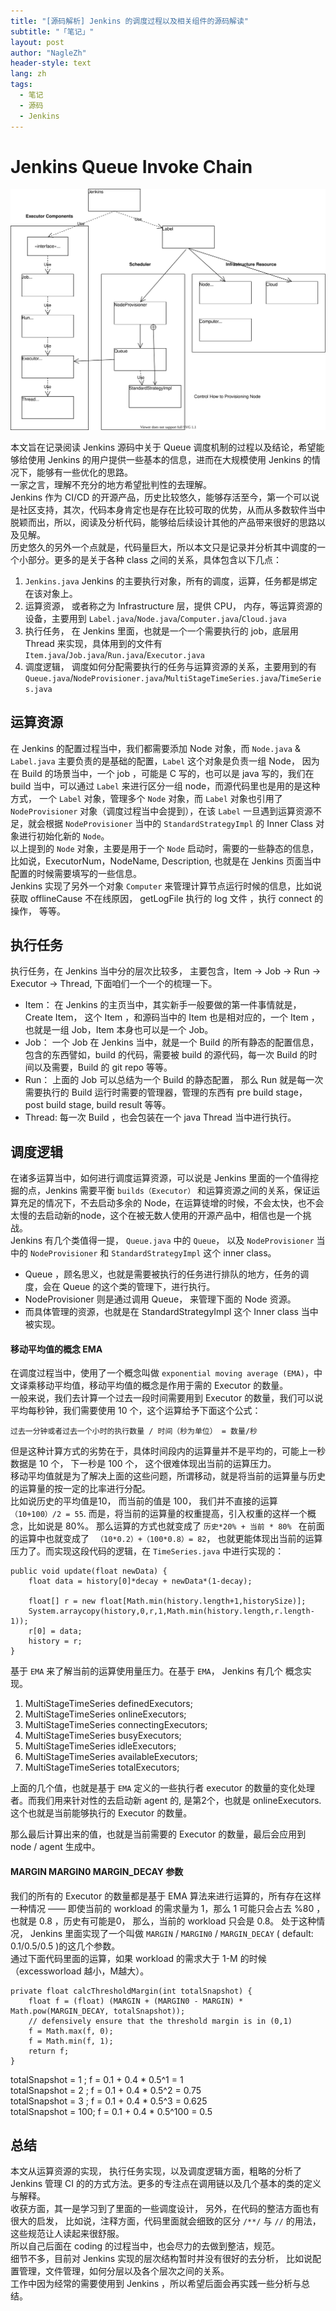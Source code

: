 ```yaml
---
title: "[源码解析] Jenkins 的调度过程以及相关组件的源码解读"
subtitle: "「笔记」"
layout: post
author: "NagleZh"
header-style: text
lang: zh
tags:
  - 笔记
  - 源码
  - Jenkins
---
```


# Jenkins Queue Invoke Chain
![Arch Image](https://raw.githubusercontent.com/NagleZhang/NagleZhang.github.io/blog/_posts/images/JenkinsQueue.svg)

本文旨在记录阅读 Jenkins 源码中关于 Queue 调度机制的过程以及结论，希望能够给使用 Jenkins 的用户提供一些基本的信息，进而在大规模使用 Jenkins 的情况下，能够有一些优化的思路。  
一家之言，理解不充分的地方希望批判性的去理解。  
Jenkins 作为 CI/CD 的开源产品，历史比较悠久，能够存活至今，第一个可以说是社区支持，其次，代码本身肯定也是存在比较可取的优势，从而从多数软件当中脱颖而出，所以，阅读及分析代码，能够给后续设计其他的产品带来很好的思路以及见解。  
历史悠久的另外一个点就是，代码量巨大，所以本文只是记录并分析其中调度的一个小部分。更多的是关于各种 class 之间的关系，具体包含以下几点：  

  1. `Jenkins.java` Jenkins 的主要执行对象，所有的调度，运算，任务都是绑定在该对象上。
  2. 运算资源， 或者称之为 Infrastructure 层，提供 CPU， 内存，等运算资源的设备，主要用到 `Label.java`/`Node.java`/`Computer.java`/`Cloud.java`
  3. 执行任务， 在 Jenkins 里面，也就是一个一个需要执行的 job，底层用 Thread 来实现，具体用到的文件有 `Item.java`/`Job.java`/`Run.java`/`Executor.java`
  4. 调度逻辑， 调度如何分配需要执行的任务与运算资源的关系，主要用到的有 `Queue.java`/`NodeProvisioner.java`/`MultiStageTimeSeries.java`/`TimeSeries.java`

## 运算资源
在 Jenkins 的配置过程当中，我们都需要添加 Node 对象，而 `Node.java` & `Label.java` 主要负责的是基础的配置，`Label` 这个对象是负责一组 Node， 因为在 Build 的场景当中，一个 job ，可能是 C 写的，也可以是 java 写的，我们在 build 当中，可以通过 `Label` 来进行区分一组 node，而源代码里也是用的是这种方式， 一个 `Label` 对象，管理多个 `Node` 对象，而 `Label` 对象也引用了 `NodeProvisioner` 对象（调度过程当中会提到），在该 `Label` 一旦遇到运算资源不足，就会根据 `NodeProvisioner` 当中的 `StandardStrategyImpl` 的 Inner Class 对象进行初始化新的 `Node`。  
以上提到的 `Node` 对象，主要是用于一个 `Node` 启动时，需要的一些静态的信息， 比如说，ExecutorNum，NodeName, Description, 也就是在 Jenkins 页面当中配置的时候需要填写的一些信息。  
Jenkins 实现了另外一个对象 `Computer` 来管理计算节点运行时候的信息，比如说获取 offlineCause 不在线原因， getLogFile 执行的 log 文件 ，执行 connect 的操作， 等等。  
    
## 执行任务
执行任务，在 Jenkins 当中分的层次比较多， 主要包含，Item -> Job -> Run -> Executor -> Thread, 下面咱们一个一个的梳理一下。  
- Item： 在 Jenkins 的主页当中，其实新手一般要做的第一件事情就是， Create  Item， 这个 Item ，和源码当中的 Item 也是相对应的，一个 Item ，也就是一组 Job，Item 本身也可以是一个 Job。
- Job： 一个 Job 在 Jenkins 当中，就是一个 Build 的所有静态的配置信息，包含的东西譬如，build 的代码，需要被 build 的源代码，每一次 Build 的时间以及需要，Build 的 git repo 等等。
- Run： 上面的 Job 可以总结为一个 Build 的静态配置， 那么 Run 就是每一次需要执行的 Build 运行时需要的管理器，管理的东西有 pre build stage， post build stage, build result 等等。
- Thread: 每一次 Build ，也会包装在一个 java Thread 当中进行执行。

## 调度逻辑
在诸多运算当中，如何进行调度运算资源，可以说是 Jenkins 里面的一个值得挖掘的点，Jenkins 需要平衡 `builds（Executor）` 和运算资源之间的关系，保证运算充足的情况下，不去启动多余的 Node，在运算徒增的时候，不会太快，也不会太慢的去启动新的node，这个在被无数人使用的开源产品中，相信也是一个挑战。  
Jenkins 有几个类值得一提， `Queue.java` 中的 `Queue`， 以及 `NodeProvisioner` 当中的 `NodeProvisioner` 和 `StandardStrategyImpl` 这个 inner class。  
- Queue ，顾名思义，也就是需要被执行的任务进行排队的地方，任务的调度，会在 Queue 的这个类的管理下，进行执行。  
- NodeProvisioner 则是通过调用 Queue， 来管理下面的 Node 资源。  
- 而具体管理的资源，也就是在 StandardStrategyImpl 这个 Inner class 当中被实现。  
    
#### 移动平均值的概念 EMA
在调度过程当中，使用了一个概念叫做 `exponential moving average (EMA)`，中文译乘移动平均值，移动平均值的概念是作用于需的 Executor 的数量。  
一般来说，我们去计算一个过去一段时间需要用到 Executor 的数量，我们可以说平均每秒钟，我们需要使用 10 个，这个运算给予下面这个公式：  

`过去一分钟或者过去一个小时的执行数量 / 时间（秒为单位） = 数量/秒 `

但是这种计算方式的劣势在于，具体时间段内的运算量并不是平均的，可能上一秒数据是 10 个， 下一秒是 100 个， 这个很难体现出当前的运算压力。  
移动平均值就是为了解决上面的这些问题，所谓移动，就是将当前的运算量与历史的运算量的按一定的比率进行分配。  
比如说历史的平均值是10， 而当前的值是 100， 我们并不直接的运算 `（10+100）/2 = 55`. 而是，将当前的运算量的权重提高，引入权重的这样一个概念，比如说是 80%。 那么运算的方式也就变成了 `历史*20% + 当前 * 80% ` 在前面的运算中也就变成了 ` （10*0.2）+（100*0.8）= 82`， 也就更能体现出当前的运算压力了。而实现这段代码的逻辑，在 `TimeSeries.java` 中进行实现的：  

```
public void update(float newData) {
    float data = history[0]*decay + newData*(1-decay);

    float[] r = new float[Math.min(history.length+1,historySize)];
    System.arraycopy(history,0,r,1,Math.min(history.length,r.length-1));
    r[0] = data;
    history = r;
}
```

基于 `EMA` 来了解当前的运算使用量压力。在基于 `EMA`， Jenkins 有几个 概念实现。  

1. MultiStageTimeSeries definedExecutors;
2. MultiStageTimeSeries onlineExecutors;
3. MultiStageTimeSeries connectingExecutors;
4. MultiStageTimeSeries busyExecutors;
5. MultiStageTimeSeries idleExecutors;
6. MultiStageTimeSeries availableExecutors;
7. MultiStageTimeSeries totalExecutors;

上面的几个值，也就是基于 `EMA` 定义的一些执行者 executor 的数量的变化处理者。而我们用来针对性的去启动新 agent 的, 是第2个，也就是 onlineExecutors. 这个也就是当前能够执行的 Executor 的数量。  

那么最后计算出来的值，也就是当前需要的 Executor 的数量，最后会应用到 node / agent 生成中。  

#### MARGIN MARGIN0 MARGIN_DECAY 参数

我们的所有的 Executor 的数量都是基于 EMA 算法来进行运算的，所有存在这样一种情况 —— 即使当前的 workload 的需求量为 1，那么 1 可能只会占去 %80 ，也就是 0.8 ，历史有可能是0， 那么，当前的 workload 只会是 0.8。 处于这种情况， Jenkins 里面实现了一个叫做 `MARGIN` / `MARGIN0` / `MARGIN_DECAY` ( default: 0.1/0.5/0.5 )的这几个参数。  
通过下面代码里面的运算，如果 workload 的需求大于 1-M 的时候（excessworload 越小，M越大）。  

```
private float calcThresholdMargin(int totalSnapshot) {
    float f = (float) (MARGIN + (MARGIN0 - MARGIN) * Math.pow(MARGIN_DECAY, totalSnapshot));
    // defensively ensure that the threshold margin is in (0,1)
    f = Math.max(f, 0);
    f = Math.min(f, 1);
    return f;
}
```

totalSnapshot = 1 ; f = 0.1 + 0.4 * 0.5^1 = 1  
totalSnapshot = 2 ; f = 0.1 + 0.4 * 0.5^2 = 0.75  
totalSnapshot = 3 ; f = 0.1 + 0.4 * 0.5^3 = 0.625  
totalSnapshot = 100; f = 0.1 + 0.4 * 0.5^100 = 0.5  

## 总结
本文从运算资源的实现， 执行任务实现，以及调度逻辑方面，粗略的分析了 Jenkins 管理 CI 的的方式方法。更多的专注点在调用链以及几个基本的类的定义与解释。  
收获方面，其一是学习到了里面的一些调度设计， 另外，在代码的整洁方面也有很大的启发， 比如说，注释方面，代码里面就会细致的区分 `/**/` 与 `//` 的用法，这些规范让人读起来很舒服。  
所以自己后面在 coding 的过程当中，也会尽力的去做到整洁，规范。  
细节不多，目前对 Jenkins 实现的层次结构暂时并没有很好的去分析， 比如说配置管理，文件管理，如何分层以及各个层次之间的关系。  
工作中因为经常的需要使用到 Jenkins ，所以希望后面会再实践一些分析与总结。  
